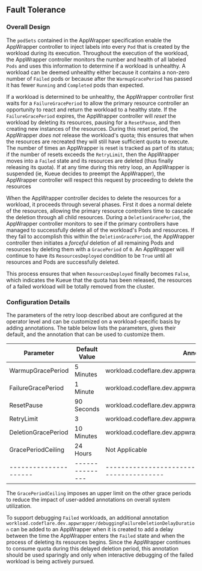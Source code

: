 ## Fault Tolerance

### Overall Design

The `podSets` contained in the AppWrapper specification enable the AppWrapper
controller to inject labels into every `Pod` that is created by
the workload during its execution. Throughout the execution of the
workload, the AppWrapper controller monitors the number and health of
all labeled `Pods` and uses this information to determine if a
workload is unhealthy.  A workload can be deemed unhealthy either
because it contains a non-zero number of `Failed` pods or because
after the `WarmupGracePeriod` has passed it has fewer `Running` and `Completed`
pods than expected.

If a workload is determined to be unhealthy, the AppWrapper controller
first waits for a `FailureGracePeriod` to allow the primary resource
controller an opportunity to react and return the workload to a
healthy state.  If the `FailureGracePeriod` expires, the AppWrapper
controller will *reset* the workload by deleting its resources, pausing
for a `ResetPause`, and then creating new instances of the resources.
During this reset period, the AppWrapper *does not* release the workload's
quota; this ensures that when the resources are recreated they will still
have sufficient quota to execute.  The number of times an AppWrapper is reset
is tracked as part of its status; if the number of resets exceeds the `RetryLimit`,
then the AppWrapper moves into a `Failed` state and its resources are deleted
(thus finally releasing its quota). If at any time during this retry loop,
an AppWrapper is suspended (ie, Kueue decides to preempt the AppWrapper),
the AppWrapper controller will respect this request by proceeding to delete
the resources

When the AppWrapper controller decides to delete the resources for a workload,
it proceeds through several phases.  First it does a normal delete of the
resources, allowing the primary resource controllers time to cascade the deletion
through all child resources. During a `DeletionGracePeriod`, the AppWrapper controller
monitors to see if the primary controllers have managed to successfully delete
all of the workload's Pods and resources.  If they fail to accomplish this within
the `DeletionGracePeriod`, the AppWrapper controller then initiates a *forceful*
deletion of all remaining Pods and resources by deleting them with a `GracePeriod` of `0`.
An AppWrapper will continue to have its `ResourcesDeployed` condition to be
`True` until all resources and Pods are successfully deleted.

This process ensures that when `ResourcesDeployed` finally becomes `False`, which
indicates the Kueue that the quota has been released, the resources of a failed
workload will be totally removed from the cluster.

### Configuration Details

The parameters of the retry loop described about are configured at the operator level
and can be customized on a workload-specific basis by adding annotations.
The table below lists the parameters, gives their default, and the annotation that
can be used to customize them.

| Parameter           | Default Value | Annotation                                                    |
|---------------------|---------------|---------------------------------------------------------------|
| WarmupGracePeriod   |     5 Minutes | workload.codeflare.dev.appwrapper/warmupGracePeriodDuration   |
| FailureGracePeriod  |      1 Minute | workload.codeflare.dev.appwrapper/failureGracePeriodDuration  |
| ResetPause          |    90 Seconds | workload.codeflare.dev.appwrapper/resetPauseDuration          |
| RetryLimit          |             3 | workload.codeflare.dev.appwrapper/retryLimit                  |
| DeletionGracePeriod |    10 Minutes | workload.codeflare.dev.appwrapper/deletionGracePeriodDuration |
| GracePeriodCeiling  |      24 Hours | Not Applicable                                                |
|---------------------|---------------|---------------------------------------------------------------|

The `GracePeriodCeiling` imposes an upper limit on the other grace periods to
reduce the impact of user-added annotations on overall system utilization.

To support debugging `Failed` workloads, an additional annotation
`workload.codeflare.dev.appwrapper/debuggingFailureDeletionDelayDuration` can
be added to an AppWrapper when it is created to add a delay between the time the
AppWrapper enters the `Failed` state and when the process of deleting its resources
begins. Since the AppWrapper continues to consume quota during this delayed deletion period,
this annotation should be used sparingly and only when interactive debugging of
the failed workload is being actively pursued.
